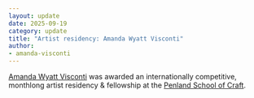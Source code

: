 ```yaml
---
layout: update
date: 2025-09-19
category: update
title: "Artist residency: Amanda Wyatt Visconti"
author:
- amanda-visconti
---
```


[Amanda Wyatt Visconti](/people/amanda-visconti) was awarded an internationally competitive, monthlong artist residency & fellowship at the [Penland School of Craft](https://penland.org/).